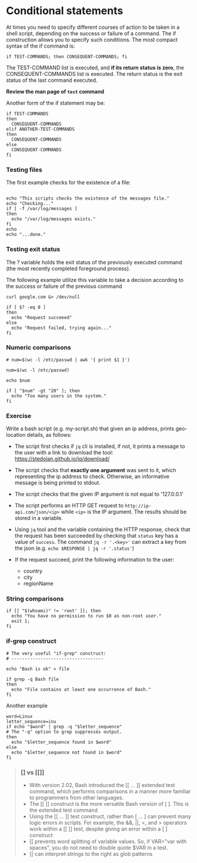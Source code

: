 # Conditional statements

At times you need to specify different courses of action to be taken in a shell script, depending on the success
or failure of a command. The if construction allows you to specify such conditions.
The most compact syntax of the if command is:

```
if TEST-COMMANDS; then CONSEQUENT-COMMANDS; fi
```

The TEST-COMMAND list is executed, and **if its return status is zero**, the CONSEQUENT-COMMANDS
list is executed. The return status is the exit status of the last command executed.

**Review the man page of `test` command**

Another form of the if statement may be:

```
if TEST-COMMANDS
then
  CONSEQUENT-COMMANDS
elif ANOTHER-TEST-COMMANDS
then
  CONSEQUENT-COMMANDS
else
  CONSEQUENT-COMMANDS
fi
```

### Testing files
The first example checks for the existence of a file:

```shell

echo "This scripts checks the existence of the messages file."
echo "Checking..."
if [ -f /var/log/messages ]
then
  echo "/var/log/messages exists."
fi
echo
echo "...done."
```

### Testing exit status

The ? variable holds the exit status of the previously executed command (the most recently completed
foreground process).

The following example utilize this variable to take a decision according to the success or failure of the previous command

```shell
curl google.com &> /dev/null

if [ $? -eq 0 ]
then
  echo "Request succeeed"
else
  echo "Request failed, trying again..."
fi
```

### Numeric comparisons

```shell
# num=$(wc -l /etc/passwd | awk '{ print $1 }')

num=$(wc -l /etc/passwd)

echo $num

if [ "$num" -gt "20" ]; then
  echo "Too many users in the system."
fi
```

### Exercise

Write a bash script (e.g. my-script.sh) that given an ip address, prints geo-location details, as follows:

* The script first checks if `jq` cli is installed, if not, it prints a message to the user with a link to download the tool: https://stedolan.github.io/jq/download/

* The script checks that **exactly one argument** was sent to it, which representing the ip address to check. Otherwise, an informative message is being printed to stdout.

* The script checks that the given IP argument is not equal to '127.0.0.1'

* The script performs an HTTP GET request to `http://ip-api.com/json/<ip>` while `<ip>` is the IP argument. The results should be stored in a variable.

* Using `jq` tool and the variable containing the HTTP response, check that the request has been succeeded by checking that `status` key has a value of `success`. The command `jq -r '.<key>'` can extract a key from the json (e.g. `echo $RESPONSE | jq -r '.status'`)

* If the request succeed, print the following information to the user:
    * country
    * city
    * regionName

### String comparisons

```shell
if [[ "$(whoami)" != 'root' ]]; then
  echo "You have no permission to run $0 as non-root user."
  exit 1;
fi
```

### if-grep construct

```shell
# The very useful "if-grep" construct:
# -----------------------------------

echo "Bash is ok" > file

if grep -q Bash file
then
  echo "File contains at least one occurrence of Bash."
fi
```

Another example

```shell
word=Linux
letter_sequence=inu
if echo "$word" | grep -q "$letter_sequence"
# The "-q" option to grep suppresses output.
then
  echo "$letter_sequence found in $word"
else
  echo "$letter_sequence not found in $word"
fi
```

> ### [] vs [[]]
> * With version 2.02, Bash introduced the [[ ... ]] extended test command, which performs comparisons
>  in a manner more familiar to programmers from other languages.
> * The [[ ]] construct is the more versatile Bash version of [ ]. This is the extended test command
> * Using the [[ ... ]] test construct, rather than [ ... ] can prevent many logic errors in scripts. For example, the
>  &&, ||, <, and > operators work within a [[ ]] test, despite giving an error within a [ ] construct
> * [[ prevents word splitting of variable values. So, if VAR="var with spaces", you
>  do not need to double quote $VAR in a test.
> * [[
>  can interpret strings to the right as glob patterns


